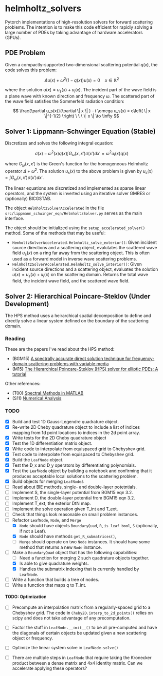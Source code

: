 # helmholtz_solvers
Pytorch implementations of high-resolution solvers for forward scattering problems. The intention is to make this code efficient for rapidly solving a large number of PDEs by taking advantage of hardware accelerators (GPUs).

## PDE Problem

Given a compactly-supported two-dimensional scattering potential $q(x)$,
the code solves this problem:

$$\Delta u(x) + \omega^2 (1 - q(x)) u(x) = 0 \ \ \ \ x \in \mathbb{R}^2$$

where the solution $u(x) = u_s(x) + u_i(x)$. The incident part of the wave field is a plane wave with known direction and frequency $\omega$. The scattered part of the wave field satisfies the Sommerfeld radiation condition: 

$$ \frac{\partial u_s(x)}{\partial \| x \| } - i \omega u_s(x) = o\left( \| x \|^{-1/2} \right) \ \ \ \| x \| \to \infty $$


## Solver 1: Lippmann-Schwinger Equation (Stable)

Discretizes and solves the following integral equation:

$$ \sigma(x) - \omega^2(x) q(x) \int G_\omega(x, x') \sigma(x') dx' = \omega^2 u_i(x) q(x)$$

where $G_\omega(x,x')$ is the Green's function for the homogeneous Helmholtz operator $\Delta + \omega^2$. The solution $u_s(x)$ to the above problem is given by $u_s(x) = \int G_\omega(x, x') \sigma(x') dx'$.

The linear equations are discretized and implemented as sparse linear operators, and the system is inverted using an iterative solver GMRES or (optionally) BICGSTAB. 

The object `HelmholtzSolverAccelerated` in the file `src/lippmann_schwinger_eqn/HelmholtzSolver.py` serves as the main interface. 

The object should be initialized using the `setup_accelerated_solver()` method. Some of the methods that may be useful: 
 * `HemholtzSolverAccelerated.Helmholtz_solve_exterior()`: Given incident source directions and a scattering object, evalutates the scattered wave field $u_s(x)$ on a ring far away from the scattering object. This is often used as a forward model in inverse wave scattering problems.
 * `HelmholtzSolverAccelerated.Helmholtz_solve_interior()`: Given incident source directions and a scattering object, evaluates the solution $u(x) = u_s(x) + u_i(x)$ on the scattering domain. Returns the total wave field, the incident wave field, and the scattered wave field.


## Solver 2: Hierarchical Poincare-Steklov (Under Development)

The HPS method uses a heirarchical spatial decomposition to define and directly solve a linear system defined on the boundary of the scattering domain.


### Reading 

These are the papers I've read about the HPS method:

 * (BGM15) [A spectrally accurate direct solution technique for frequency-domain scattering problems with variable media](https://link.springer.com/article/10.1007/s10543-014-0499-8)
 * (M15) [The Hierarchical Poincare-Steklov (HPS) solver for elliptic PDEs: A tutorial](https://arxiv.org/abs/1506.01308)

 Other references:

  * (T00) [Spectral Methods in MATLAB](https://epubs.siam.org/doi/book/10.1137/1.9780898719598)
  * (S11) [Numerical Analysis](https://press.princeton.edu/books/hardcover/9780691146867/numerical-analysis)


### TODO

 - [x] Build and test 1D Gauss-Legendre quadrature object.
 - [x] Re-write 2D Cheby quadrature object to include a list of indices mapping from 1d point locations to indices in the 2d point array. 
 - [x] Write tests for the 2D Cheby quadrature object
 - [x] Test the 1D differentiation matrix object.
 - [x] Write code to interpolate from equispaced grid to Chebyshev grid.
 - [x] Test code to interpolate from equispaced to Chebyshev grid.
 - [x] Build the `LeafNode` object.
 - [x] Test the D_x and D_y operators by differentiating polynomials.
 - [x] Test the `LeafNode` object by building a notebook and confirming that it produces acceptable local solutions to the scattering problem.
 - [x] Build objects for merging `LeafNode`s 
 - [ ] Read about BIE methods, single- and double-layer potetntials.
 - [ ] Implement S, the single-layer potential from BGM15 eqn 3.2.
 - [ ] Implement D, the double-layer potential from BGM15 eqn 3.2.
 - [ ] Implement T_ext, the exterior DtN map.
 - [ ] Implement the solve operation given T_int and T_ext. 
 - [ ] Check that things look reasonable on small problem instances. 
 - [ ] Refactor `LeafNode`, `Node`, and `Merge`
      - [x] `Node` should have objects `BoundaryQuad`, `R`, `is_leaf_bool`, `S` (optionally, if not a Leaf).
      - [x] `Node` should have methods `get_R_submatrices()`, 
      - [ ] `Merge` should operate on two `Node` instances. It should have some method that returns a new `Node` instance.
 - [ ] Make a `BoundaryQuad` object that has the following capabilities:
      - [ ] Need a function for merging 2 such quadrature objects together.
      - [x] Is able to give quadrature weights.
      - [x] Handles the submatrix indexing that is currently handled by `LeafNode`.
 - [ ] Write a function that builds a tree of nodes.
 - [ ] Write a function that maps q to T_int.

#### TODO: Optimization
 - [ ] Precompute an interpolation matrix from a regularly-spaced grid to a Chebyshev grid. The code in `Cheby2D.interp_to_2d_points()` relies on scipy and does not take advantage of any precomputation.
 - [ ] Factor the stuff in `LeafNode.__init__()` to be all pre-computed and have the diagonals of certain objects be updated given a new scattering object or frequency.
 - [ ] Optimize the linear system solve in `LeafNode.solve()`
 - [ ] There are multiple steps in `LeafNode` that require taking the Kronecker product between a dense matrix and 4x4 identity matrix. Can we accelerate applying these operators?



